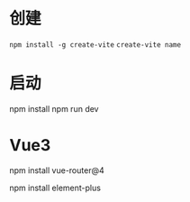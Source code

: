 
# 创建
```npm install -g create-vite```
```create-vite name```

# 启动
npm install
npm run dev
# Vue3
npm install vue-router@4

npm install element-plus